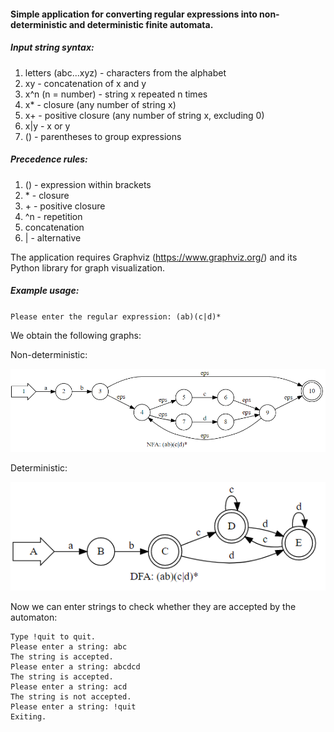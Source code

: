 #### Simple application for converting regular expressions into non-deterministic and deterministic finite automata.

##### Input string syntax: 
1. letters (abc...xyz) - characters from the alphabet 
2. xy - concatenation of x and y 
3. x^n (n = number) - string x repeated n times 
4. x* - closure (any number of string x) 
5. x+ - positive closure (any number of string x, excluding 0) 
6. x|y - x or y
7. () - parentheses to group expressions
 
##### Precedence rules: 
1. () - expression within brackets 
2. \* - closure 
3. \+ - positive closure 
4. ^n - repetition 
5. concatenation 
6. | - alternative 
 
The application requires Graphviz (https://www.graphviz.org/) and its Python library for graph visualization.

##### Example usage:
`Please enter the regular expression: (ab)(c|d)*`

We obtain the following graphs:

Non-deterministic:

![NFA](https://github.com/molsz011/thompson-nfa-dfa/blob/master/media/nfa.png "NFA")

Deterministic:

![DFA](https://github.com/molsz011/thompson-nfa-dfa/blob/master/media/dfa.png "DFA")

Now we can enter strings to check whether they are accepted by the automaton:
```Enter strings to check if they are accepted by the automata.
Type !quit to quit.
Please enter a string: abc
The string is accepted.
Please enter a string: abcdcd
The string is accepted.
Please enter a string: acd
The string is not accepted.
Please enter a string: !quit
Exiting.